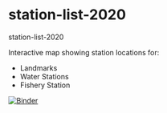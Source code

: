 # station-list-2020
station-list-2020

Interactive map showing station locations for:
- Landmarks
- Water Stations
- Fishery Station

[![Binder](https://mybinder.org/badge_logo.svg)](https://mybinder.org/v2/gh/OyBcSt/station-list-2020/HEAD?labpath=Mobile.ipynb)
